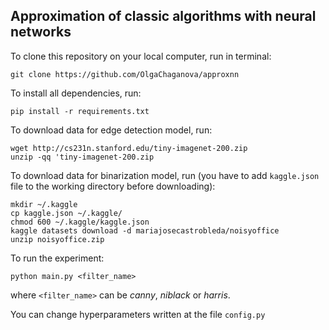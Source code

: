 ## Approximation of classic algorithms with neural networks

To clone this repository on your local computer, run in terminal:
```
git clone https://github.com/OlgaChaganova/approxnn
```

To install all dependencies, run:
```
pip install -r requirements.txt
```

To download data for edge detection model, run:

```
wget http://cs231n.stanford.edu/tiny-imagenet-200.zip
unzip -qq 'tiny-imagenet-200.zip
```

To download data for binarization model, run (you have to add ```kaggle.json``` file to the working directory before downloading):

```
mkdir ~/.kaggle
cp kaggle.json ~/.kaggle/
chmod 600 ~/.kaggle/kaggle.json
kaggle datasets download -d mariajosecastrobleda/noisyoffice
unzip noisyoffice.zip
```

To run the experiment:
```
python main.py <filter_name>
````
where ```<filter_name>``` can be *canny*, *niblack* or *harris*.

You can change hyperparameters written at the file ```config.py```